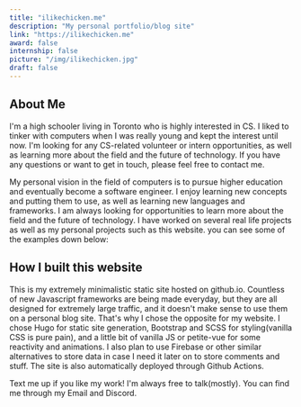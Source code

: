 ```yaml
---
title: "ilikechicken.me"
description: "My personal portfolio/blog site"
link: "https://ilikechicken.me"
award: false
internship: false
picture: "/img/ilikechicken.jpg"
draft: false
---
```


## About Me

I'm a high schooler living in Toronto who is highly interested in CS. I liked to tinker with computers when I was really young and kept the interest until now. I'm looking for any CS-related volunteer or intern opportunities, as well as learning more about the field and the future of technology. If you have any questions or want to get in touch, please feel free to contact me.


My personal vision in the field of computers is to pursue higher education and eventually become a software engineer. I enjoy learning new concepts and putting them to use, as well as learning new languages and frameworks. I am always looking for opportunities to learn more about the field and the future of technology. I have worked on several real life projects as well as my personal projects such as this website. you can see some of the examples down below:


## How I built this website

This is my extremely minimalistic static site hosted on github.io.
Countless of new Javascript frameworks are being made everyday, but they are all designed for extremely large traffic, and it doesn't make sense to use them on a personal blog site.
That's why I chose the opposite for my website.
I chose Hugo for static site generation, Bootstrap and SCSS for styling(vanilla CSS is pure pain), and a little bit of vanilla JS or petite-vue for some reactivity and animations.
I also plan to use Firebase or other similar alternatives to store data in case I need it later on to store comments and stuff.
The site is also automatically deployed through Github Actions.


Text me up if you like my work! I'm always free to talk(mostly). You can find me through my Email and Discord. 